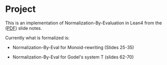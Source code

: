 # Project

This is an implementation of Normalization-By-Evaluation in Lean4 from the ([PDF](Leicester.pdf)) slide notes.

Currently what is formalized is:

- Normalization-By-Eval for Monoid-rewriting (Slides 25-35)

- Normalization-By-Eval for Godel's system T (slides 62-70)
